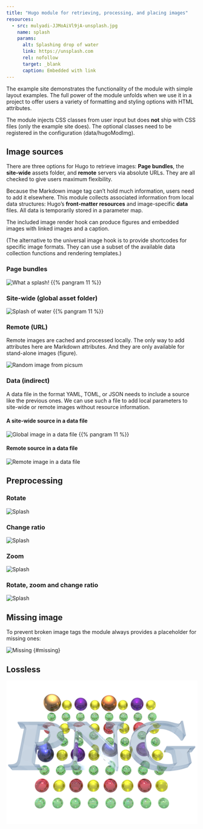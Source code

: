 ```yaml
---
title: "Hugo module for retrieving, processing, and placing images"
resources:
  - src: mulyadi-JJMoAiVl9jA-unsplash.jpg
    name: splash
    params:
      alt: Splashing drop of water
      link: https://unsplash.com
      rel: nofollow
      target: _blank
      caption: Embedded with link
---
```


The example site demonstrates the functionality of the module with simple layout examples. The full power of the module unfolds when we use it in a project to offer users a variety of formatting and styling options with HTML attributes.

The module injects CSS classes from user input but does **not** ship with CSS files (only the example site does). The optional classes need to be registered in the configuration (data/hugoModImg).

## Image sources

There are three options for Hugo to retrieve images: **Page bundles**, the **site-wide** assets folder, and **remote** servers via absolute URLs. They are all checked to give users maximum flexibility.

Because the Markdown image tag can’t hold much information, users need to add it elsewhere. This module collects associated information from local data structures: Hugo’s **front-matter resources** and image-specific **data** files. All data is temporarily stored in a parameter map.

The included image render hook can produce figures and embedded images with linked images and a caption.

(The alternative to the universal image hook is to provide shortcodes for specific image formats. They can use a subset of the available data collection functions and rendering templates.)  

### Page bundles

![](splash?posh=left&zoom=1.3 "What a splash!") {{% pangram 11 %}}

### Site-wide (global asset folder)

![Splash of water](erda-estremera-eMX1aIAp9Nw-unsplash.jpg?posh=right) {{% pangram 11 %}}

### Remote (URL)

Remote images are cached and processed locally. The only way to add attributes here are Markdown attributes. And they are only available for stand-alone images (figure).

![Random image from picsum](https://picsum.photos/1200/500)

### Data (indirect)

A data file in the format YAML, TOML, or JSON needs to include a source like the previous ones. We can use such a file to add local parameters to site-wide or remote images without resource information.

#### A site-wide source in a data file

![Global image in a data file](global) {{% pangram 11 %}}

#### Remote source in a data file

![Remote image in a data file](remote?w=full)

## Preprocessing

### Rotate

![Splash](rotate.yaml)

### Change ratio

![Splash](ratio)

### Zoom

![Splash](zoom.yaml)

### Rotate, zoom and change ratio

![Splash](rotate-zoom-ratio)

## Missing image

To prevent broken image tags the module always provides a placeholder for missing ones:

![Missing](test-missing)
{#missing}

## Lossless

![PNG](Png-logo.png)